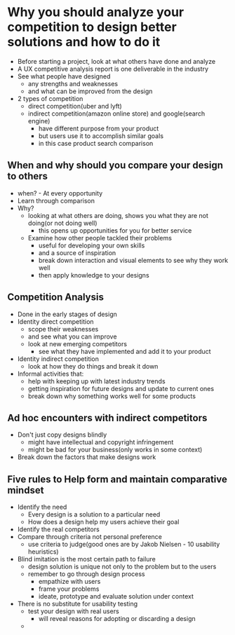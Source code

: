 # Why you should analyze your competition to design better solutions and how to do it

- Before starting a project, look at what others have done and analyze
- A UX competitive analysis report is one deliverable in the industry
- See what people have designed
  - any strengths and weaknesses
  - and what can be improved from the design
- 2 types of competition
  - direct competition(uber and lyft)
  - indirect competition(amazon online store) and google(search engine)
    - have different purpose from your product
    - but users use it to accomplish similar goals
    - in this case product search comparison


## When and why should you compare your design to others

- when? - At every opportunity
- Learn through comparison
- Why?
  - looking at what others are doing, shows you what they are not doing(or not doing well)
    - this opens up opportunities for you for better service
  - Examine how other people tackled their problems
    - useful for developing your own skills
    - and a source of inspiration
    - break down interaction and visual elements to see why they work well
    - then apply knowledge to your designs


## Competition Analysis

- Done in the early stages of design
- Identity direct competition
  - scope their weaknesses
  - and see what you can improve
  - look at new emerging competitors
    - see what they have implemented and add it to your product
- Identity indirect competition
  - look at how they do things and break it down
- Informal activities that:
  - help with keeping up with latest industry trends
  - getting inspiration for future designs and update to current ones
  - break down why something works well for some products


## Ad hoc encounters with indirect competitors

- Don't just copy designs blindly
  - might have intellectual and copyright infringement
  - might be bad for your business(only works in some context)
- Break down the factors that make designs work


## Five rules to Help form and maintain comparative mindset

- Identify the need
  - Every design is a solution to a particular need
  - How does a design help my users achieve their goal
- Identify the real competitors
- Compare through criteria not personal preference
  - use criteria to judge(good ones are by Jakob Nielsen - 10 usability heuristics)
- Blind imitation is the most certain path to failure
  - design solution is unique not only to the problem but to the users
  - remember to go through design process
    - empathize with users
    - frame your problems
    - ideate, prototype and evaluate solution under context
- There is no substitute for usability testing
  - test your design with real users
    - will reveal reasons for adopting or discarding a design
  - 